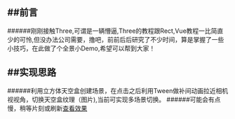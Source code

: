 ##前言
---
######刚刚接触Three,可谓是一辆懵逼,Three的教程跟Rect,Vue教程一比简直少的可怜,但没办法公司需要，撸吧，前前后后研究了不少时间，算是掌握了一些小技巧，在此做了个全景小Demo,希望可以帮到大家！

##实现思路
---
######利用立方体天空盒创建场景，在点击之后利用Tween做补间动画拉近相机视视角，切换天空盒纹理（图片),当前可实现多场景切换。
######可能会有点慢，稍等片刻或刷新[查看效果](http://www.myxiangdong.cn:3002/users)